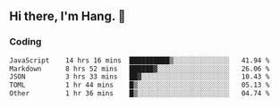 ## Hi there, I'm Hang. 👋

### Coding

<!--START_SECTION:waka-->

```txt
JavaScript    14 hrs 16 mins  ██████████▒░░░░░░░░░░░░░░   41.94 %
Markdown      8 hrs 52 mins   ██████▓░░░░░░░░░░░░░░░░░░   26.06 %
JSON          3 hrs 33 mins   ██▓░░░░░░░░░░░░░░░░░░░░░░   10.43 %
TOML          1 hr 44 mins    █▒░░░░░░░░░░░░░░░░░░░░░░░   05.13 %
Other         1 hr 36 mins    █▒░░░░░░░░░░░░░░░░░░░░░░░   04.74 %
```

<!--END_SECTION:waka-->
